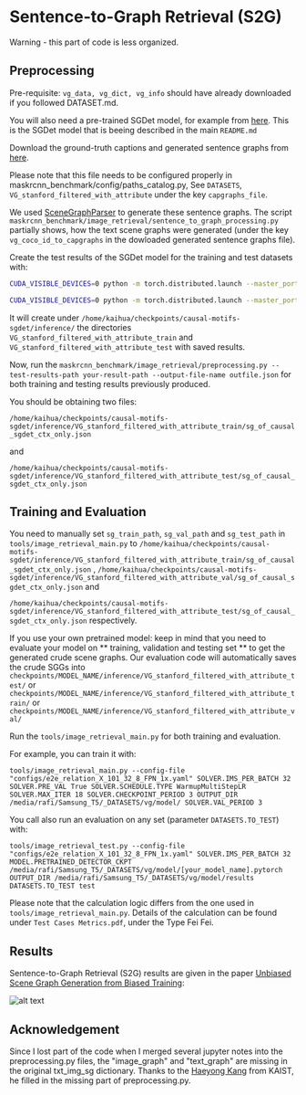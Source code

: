 # Sentence-to-Graph Retrieval (S2G)

Warning -  this part of code is less organized.

## Preprocessing

Pre-requisite:  ```vg_data, vg_dict, vg_info``` should have already downloaded if you followed DATASET.md.

You will also need a pre-trained SGDet model, for example from [here](https://onedrive.live.com/embed?cid=22376FFAD72C4B64&resid=22376FFAD72C4B64%21781947&authkey=AF_EM-rkbMyT3gs). This is the SGDet model that is beeing described in the main `README.md`

Download the ground-truth captions and generated sentence graphs from [here](https://onedrive.live.com/embed?cid=22376FFAD72C4B64&resid=22376FFAD72C4B64%21779999&authkey=AGW0Wxjb1JSDFnc).

Please note that this file needs to be configured properly in maskrcnn_benchmark/config/paths_catalog.py, See `DATASETS`, `VG_stanford_filtered_with_attribute` under the key `capgraphs_file`.

We used [SceneGraphParser](https://github.com/vacancy/SceneGraphParser) to generate these sentence graphs.
The script ```maskrcnn_benchmark/image_retrieval/sentence_to_graph_processing.py``` partially shows, how the text scene graphs were generated (under the key `vg_coco_id_to_capgraphs` in the dowloaded generated sentence graphs file).


Create the test results of the SGDet model for the training and test datasets with:

```bash
CUDA_VISIBLE_DEVICES=0 python -m torch.distributed.launch --master_port 10027 --nproc_per_node=1 tools/relation_test_net.py --config-file "configs/e2e_relation_X_101_32_8_FPN_1x.yaml" MODEL.ROI_RELATION_HEAD.USE_GT_BOX False MODEL.ROI_RELATION_HEAD.USE_GT_OBJECT_LABEL False MODEL.ROI_RELATION_HEAD.PREDICTOR CausalAnalysisPredictor MODEL.ROI_RELATION_HEAD.CAUSAL.EFFECT_TYPE TDE MODEL.ROI_RELATION_HEAD.CAUSAL.FUSION_TYPE sum MODEL.ROI_RELATION_HEAD.CAUSAL.CONTEXT_LAYER motifs TEST.IMS_PER_BATCH 1 DTYPE "float16" GLOVE_DIR /home/kaihua/glove MODEL.PRETRAINED_DETECTOR_CKPT /home/kaihua/checkpoints/causal-motifs-sgdet OUTPUT_DIR /home/kaihua/checkpoints/causal-motifs-sgdet DATASETS.TO_TEST train
```

```bash
CUDA_VISIBLE_DEVICES=0 python -m torch.distributed.launch --master_port 10027 --nproc_per_node=1 tools/relation_test_net.py --config-file "configs/e2e_relation_X_101_32_8_FPN_1x.yaml" MODEL.ROI_RELATION_HEAD.USE_GT_BOX False MODEL.ROI_RELATION_HEAD.USE_GT_OBJECT_LABEL False MODEL.ROI_RELATION_HEAD.PREDICTOR CausalAnalysisPredictor MODEL.ROI_RELATION_HEAD.CAUSAL.EFFECT_TYPE TDE MODEL.ROI_RELATION_HEAD.CAUSAL.FUSION_TYPE sum MODEL.ROI_RELATION_HEAD.CAUSAL.CONTEXT_LAYER motifs TEST.IMS_PER_BATCH 1 DTYPE "float16" GLOVE_DIR /home/kaihua/glove MODEL.PRETRAINED_DETECTOR_CKPT /home/kaihua/checkpoints/causal-motifs-sgdet OUTPUT_DIR /home/kaihua/checkpoints/causal-motifs-sgdet DATASETS.TO_TEST test
```

It will create under `/home/kaihua/checkpoints/causal-motifs-sgdet/inference/` the directories `VG_stanford_filtered_with_attribute_train` and `VG_stanford_filtered_with_attribute_test` with saved results.

Now, run the ```maskrcnn_benchmark/image_retrieval/preprocessing.py --test-results-path your-result-path --output-file-name outfile.json``` for both training and testing results previously produced.

You should be obtaining two files:

`/home/kaihua/checkpoints/causal-motifs-sgdet/inference/VG_stanford_filtered_with_attribute_train/sg_of_causal_sgdet_ctx_only.json`

and 

`/home/kaihua/checkpoints/causal-motifs-sgdet/inference/VG_stanford_filtered_with_attribute_test/sg_of_causal_sgdet_ctx_only.json`

## Training and Evaluation

You need to manually set ```sg_train_path```, ```sg_val_path``` and ```sg_test_path``` in ```tools/image_retrieval_main.py``` to `/home/kaihua/checkpoints/causal-motifs-sgdet/inference/VG_stanford_filtered_with_attribute_train/sg_of_causal_sgdet_ctx_only.json`
, `/home/kaihua/checkpoints/causal-motifs-sgdet/inference/VG_stanford_filtered_with_attribute_val/sg_of_causal_sgdet_ctx_only.json`
and 

`/home/kaihua/checkpoints/causal-motifs-sgdet/inference/VG_stanford_filtered_with_attribute_test/sg_of_causal_sgdet_ctx_only.json` respectively.


If you use your own pretrained model: keep in mind that you need to evaluate your model on ** training, validation and testing set ** to get the generated crude scene graphs. Our evaluation code will automatically saves the crude SGGs into ```checkpoints/MODEL_NAME/inference/VG_stanford_filtered_with_attribute_test/```  or ```checkpoints/MODEL_NAME/inference/VG_stanford_filtered_with_attribute_train/```
or ```checkpoints/MODEL_NAME/inference/VG_stanford_filtered_with_attribute_val/```



Run the ```tools/image_retrieval_main.py``` for both training and evaluation. 

For example, you can train it with:

```tools/image_retrieval_main.py --config-file "configs/e2e_relation_X_101_32_8_FPN_1x.yaml" SOLVER.IMS_PER_BATCH 32 SOLVER.PRE_VAL True SOLVER.SCHEDULE.TYPE WarmupMultiStepLR SOLVER.MAX_ITER 18 SOLVER.CHECKPOINT_PERIOD 3 OUTPUT_DIR /media/rafi/Samsung_T5/_DATASETS/vg/model/ SOLVER.VAL_PERIOD 3```

You call also run an evaluation on any set (parameter `DATASETS.TO_TEST`) with:

```tools/image_retrieval_test.py --config-file "configs/e2e_relation_X_101_32_8_FPN_1x.yaml" SOLVER.IMS_PER_BATCH 32 MODEL.PRETRAINED_DETECTOR_CKPT /media/rafi/Samsung_T5/_DATASETS/vg/model/[your_model_name].pytorch OUTPUT_DIR /media/rafi/Samsung_T5/_DATASETS/vg/model/results DATASETS.TO_TEST test```

Please note that the calculation logic differs from the one used in ```tools/image_retrieval_main.py```.
Details of the calculation can be found under ```Test Cases Metrics.pdf```, under the Type Fei Fei.


## Results

Sentence-to-Graph Retrieval (S2G) results are given in the paper [Unbiased Scene Graph Generation from Biased Training](https://arxiv.org/abs/2002.11949):

![alt text](../../demo/TDE_Results3.png "from 'Unbiased Scene Graph Generation from Biased Training'")

## Acknowledgement

Since I lost part of the code when I merged several jupyter notes into the preprocessing.py files, the "image_graph" and "text_graph" are missing in the original txt_img_sg dictionary. Thanks to the [Haeyong Kang](https://scholar.google.com/citations?user=v_tUj4oAAAAJ&hl=ko) from KAIST, he filled in the missing part of preprocessing.py.
